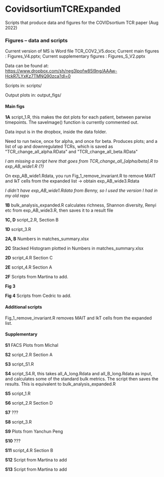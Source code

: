 # CovidsortiumTCRExpanded
Scripts that produce data and figures for the COVIDsortium TCR paper (Aug 2022)

### Figures – data and scripts

Current version of MS is Word file TCR_COV2_V5.docx; Current main figures : Figures_V4.pptx; Current supplementary figures : Figures_S_V2.pptx 

Data can be found at: https://www.dropbox.com/sh/neg3lpofw85l9ng/AAAw-HckR7LYxKz7TMNQ90zca?dl=0

Scripts in: scripts/

Output plots in: output_figs/

#### Main figs
**1A** script_1.R, this makes the dot plots for each patient, between parwise timepoints. The saveImage() function is currently commented out. 

Data input is in the dropbox, inside the data folder. 

Need to run twice, once for alpha, and once for beta. Produces plots; and a list of up and downregulated TCRs, which is saved as "TCR_change_all_alpha.RData" and "TCR_change_all_beta.RData"

*I am missing a script here that goes from TCR_change_all_[alpha/beta].R to exp_AB_wide1.R (?)*

On exp_AB_wide1.Rdata, you run Fig_1_remove_invariant.R to remove MAIT and IkT cells from the expanded list -> obtain exp_AB_wide3.Rdata

*I didn't have exp_AB_wide1.Rdata from Benny, so I used the version I had in my old repo*

**1B** bulk_analysis_expanded.R calculates richness, Shannon diversity, Renyi etc from exp_AB_wide3.R, then saves it to a result file

**1C, D** script_2.R, Section B

**1D** script_3.R

**2A, B** Numbers in matches_summary.xlsx

**2C** Stacked Histogram plotted in Numbers in matches_summary.xlsx

**2D** script_4.R Section C

**2E** script_4.R Section A

**2F** Scripts from Martina to add.

**Fig 3**

**Fig 4** Scripts from Cedric to add.

#### Additional scripts

Fig_1_remove_invariant.R removes MAIT and IkT cells from the expanded list.

#### Supplementary

**S1** FACS Plots from Michal

**S2** script_2.R Section A

**S3** script_S1.R

**S4** script_S4.R, this takes all_A_long.Rdata and all_B_long.Rdata as input, and calculates some of the standard bulk metrics. The script then saves the results. This is equivalent to bulk_analysis_expanded.R

**S5** script_1.R

**S6** script_2.R Section D

**S7** ???

**S8** script_3.R

**S9** Plots from Yanchun Peng

**S10** ???

**S11** script_4.R Section B

**S12** Script from Martina to add

**S13** Script from Martina to add

